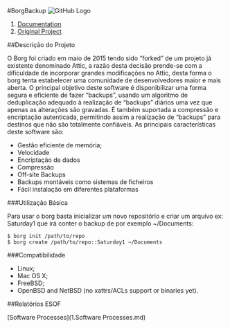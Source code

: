 #BorgBackup
![GitHub Logo](https://borgbackup.readthedocs.io/en/stable/_static/logo.png)

1. [Documentation](https://borgbackup.readthedocs.io/en/stable/index.html)
2. [Original Project](https://github.com/borgbackup/borg)

##Descrição do Projeto

O Borg foi criado em maio de 2015 tendo sido “forked” de um projeto já existente denominado Attic, a razão desta decisão prende-se com a dificuldade de incorporar grandes modificações no Attic, desta forma o borg tenta estabelecer uma comunidade de desenvolvedores maior e mais aberta.
O principal objetivo deste software é disponibilizar uma forma segura e eficiente de fazer “backups”, usando um algoritmo de deduplicação adequado à realização de “backups” diários uma vez que apenas as alterações são gravadas.
É também suportada a compressão e encriptação autenticada, permitindo assim a realização de “backups” para destinos que não são totalmente confiáveis.
As principais características deste software são:

* Gestão eficiente de memória;
* Velocidade
* Encriptação de dados
* Compressão
* Off-site Backups
* Backups montáveis como sistemas de ficheiros
* Fácil instalação em diferentes plataformas

###Utilização Básica

Para usar o borg basta inicializar um novo repositório e criar um arquivo ex: Saturday1 que irá conter o backup de por  exemplo ~/Documents:

`$ borg init /path/to/repo` <br>
`$ borg create /path/to/repo::Saturday1 ~/Documents`

###Compatibilidade
* Linux;
* Mac OS X;
* FreeBSD;
* OpenBSD and NetBSD (no xattrs/ACLs support or binaries yet).

##Relatórios ESOF

[Software Processes](1.Software Processes.md)
